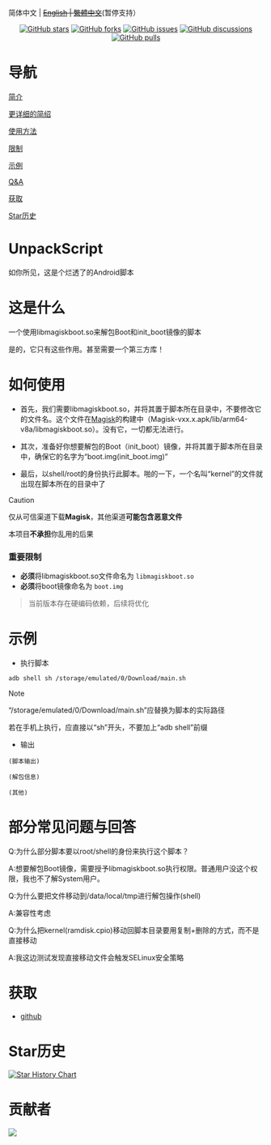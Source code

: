 简体中文 | ~~[English](./README_EN.md) | [繁體中文](./README_zhrTW.md)~~(暂停支持）

<div align="center">
<a href="https://github.com/hfhhfhzx/UnpackScript/stargazers"><img alt="GitHub stars" src="https://img.shields.io/github/stars/hfhhfhzx/UnpackScript?label=stars"></a>
<a href="https://github.com/hfhhfhzx/UnpackScript/forks"><img alt="GitHub forks" src="https://img.shields.io/github/forks/hfhhfhzx/UnpackScript"></a>
<a href="https://github.com/hfhhfhzx/UnpackScript/issues"><img alt="GitHub issues" src="https://img.shields.io/github/issues/hfhhfhzx/UnpackScript"></a>
<a href="https://github.com/hfhhfhzx/UnpackScript/discussions"><img alt="GitHub discussions" src="https://img.shields.io/github/discussions/hfhhfhzx/UnpackScript"></a>
<a href="https://github.com/hfhhfhzx/UnpackScript/pulls"><img alt="GitHub pulls" src="https://img.shields.io/github/pulls/hfhhfhzx/UnpackScript"></a>
</div>

# 导航
[简介](#UnpackScript)

[更详细的简绍](#这是什么)

[使用方法](#如何使用)

[限制](#重要限制)

[示例](#示例)

[Q&A](#部分常见问题与回答)

[获取](#获取)

[Star历史](#Star历史)

# UnpackScript
如你所见，这是个烂透了的Android脚本

# 这是什么
一个使用libmagiskboot.so来解包Boot和init_boot镜像的脚本

是的，它只有这些作用。甚至需要一个第三方库！

# 如何使用
- 首先，我们需要libmagiskboot.so，并将其置于脚本所在目录中，不要修改它的文件名。这个文件在[Magisk](https://github.com/topjohnwu/Magisk)的构建中（Magisk-vxx.x.apk/lib/arm64-v8a/libmagiskboot.so）。没有它，一切都无法进行。

- 其次，准备好你想要解包的Boot（init_boot）镜像，并将其置于脚本所在目录中，确保它的名字为“boot.img(init_boot.img)”

- 最后，以shell/root的身份执行此脚本。啪的一下，一个名叫“kernel”的文件就出现在脚本所在的目录中了

> [!CAUTION]
> 仅从可信渠道下载**Magisk**，其他渠道**可能包含恶意文件**
>
> 本项目**不承担**你乱用的后果

### 重要限制
- **必须**将libmagiskboot.so文件命名为 `libmagiskboot.so`  
- **必须**将boot镜像命名为 `boot.img`  
> 当前版本存在硬编码依赖，后续将优化

# 示例
- 执行脚本
```shell
adb shell sh /storage/emulated/0/Download/main.sh
```
> [!Note]
>
> “/storage/emulated/0/Download/main.sh”应替换为脚本的实际路径
>
>若在手机上执行，应直接以“sh”开头，不要加上“adb shell”前缀

- 输出
```
(脚本输出)

(解包信息)

(其他)
```

# 部分常见问题与回答
Q:为什么部分脚本要以root/shell的身份来执行这个脚本？

A:想要解包Boot镜像，需要授予libmagiskboot.so执行权限。普通用户没这个权限，我也不了解System用户。

Q:为什么要把文件移动到/data/local/tmp进行解包操作(shell)

A:兼容性考虑

Q:为什么把kernel(ramdisk.cpio)移动回脚本目录要用复制+删除的方式，而不是直接移动

A:我这边测试发现直接移动文件会触发SELinux安全策略

# 获取
- [github](./Script)

# Star历史

<a href="https://www.star-history.com/#hfhhfhzx/UnpackScript&Timeline"> <img alt="Star History Chart" src="https://api.star-history.com/svg?repos=hfhhfhzx/UnpackScript&type=Timeline"></a>

# 贡献者

<a href="https://github.com/hfhhfhzx/UnpackScript/graphs/contributors"><img src="https://contrib.rocks/image?repo=hfhhfhzx/UnpackScript"></a>

